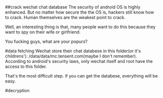 ##crack wechat chat database
The security of android OS is highly enhanced. 
But no matter how secure the the OS is, hackers still know how to crack.
Human themselves are the weakest point to crack. 

Well, an interesting thing is that, many people want to do this because they want to spy on 
their wife or girlfriend. 

You fucking guys, what are your popurs?

#data fetching
Wechat store their chat databese in this folder(or it's childrens'): /data/data/mc.tensent.com(maybe I don't remember).
According to android's security laws, only wechat itself and root have the access to this folder. 

That's the most difficult step. if you can get the databese, everything will be easy.

#decryption

